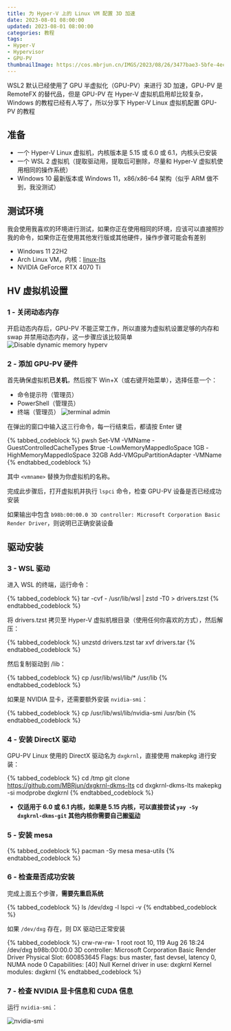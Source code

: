 ```yaml
---
title: 为 Hyper-V 上的 Linux VM 配置 3D 加速
date: 2023-08-01 08:00:00
updated: 2023-08-01 08:00:00
categories: 教程
tags:
- Hyper-V
- Hypervisor
- GPU-PV
thumbnailImage: https://cos.mbrjun.cn/IMGS/2023/08/26/3477bae3-5bfe-4ecf-a960-7dd8a96d51fa.webp
---
```

WSL2 默认已经使用了 GPU 半虚拟化（GPU-PV）来进行 3D 加速，GPU-PV 是 RemoteFX 的替代品，但是 GPU-PV 在 Hyper-V 虚拟机启用却比较复杂，Windows 的教程已经有人写了，所以分享下 Hyper-V Linux 虚拟机配置 GPU-PV 的教程  

<!-- more -->

## 准备
- 一个 Hyper-V Linux 虚拟机，内核版本是 5.15 或 6.0 或 6.1，内核头已安装
- 一个 WSL 2 虚拟机（提取驱动用，提取后可删除，尽量和 Hyper-V 虚拟机使用相同的操作系统）
- Windows 10 最新版本或 Windows 11，x86/x86-64 架构（似乎 ARM 做不到，我没测试）

## 测试环境
我会使用我喜欢的环境进行测试，如果你正在使用相同的环境，应该可以直接照抄我的命令，如果你正在使用其他发行版或其他硬件，操作步骤可能会有差别  
- Windows 11 22H2
- Arch Linux VM，内核：[linux-lts](https://archlinux.org/packages/core/x86_64/linux-lts/)
- NVIDIA GeForce RTX 4070 Ti

## HV 虚拟机设置
### 1 - 关闭动态内存
开启动态内存后，GPU-PV 不能正常工作，所以直接为虚拟机设置足够的内存和 swap 并禁用动态内存，这一步骤应该比较简单  
![Disable dynamic memory hyperv](https://cos.mbrjun.cn/IMGS/2023/08/26/db886f0e-130b-4ada-bba5-e296e17b66f0.png)

### 2 - 添加 GPU-PV 硬件
首先确保虚拟机**已关机**，然后按下 Win+X（或右键开始菜单），选择任意一个：  
- 命令提示符（管理员）
- PowerShell（管理员）
- 终端（管理员）
![terminal admin](https://cos.mbrjun.cn/IMGS/2023/08/26/810d8ea7-4b55-45d5-adae-cec8c84c70ed.png)

在弹出的窗口中输入这三行命令，每一行结束后，都请按 Enter 键

{% tabbed_codeblock %}
    <!-- tab pwsh -->
        pwsh
        Set-VM -VMName <vmname> -GuestControlledCacheTypes $true -LowMemoryMappedIoSpace 1GB -HighMemoryMappedIoSpace 32GB
        Add-VMGpuPartitionAdapter -VMName <vmname>
    <!-- endtab -->
{% endtabbed_codeblock %}

其中 ``<vmname>`` 替换为你虚拟机的名称。  

完成此步骤后，打开虚拟机并执行 ``lspci`` 命令，检查 GPU-PV 设备是否已经成功安装  

如果输出中包含 ``b98b:00:00.0 3D controller: Microsoft Corporation Basic Render Driver``，则说明已正确安装设备  

## 驱动安装
### 3 - WSL 驱动
进入 WSL 的终端，运行命令：  

{% tabbed_codeblock %}
    <!-- tab sh -->
        tar -cvf - /usr/lib/wsl | zstd -T0 > drivers.tzst
    <!-- endtab -->
{% endtabbed_codeblock %}

将 drivers.tzst 拷贝至 Hyper-V 虚拟机根目录（使用任何你喜欢的方式），然后解压：

{% tabbed_codeblock %}
    <!-- tab sh -->
        unzstd drivers.tzst
        tar xvf drivers.tar
    <!-- endtab -->
{% endtabbed_codeblock %}

然后复制驱动到 /lib：

{% tabbed_codeblock %}
    <!-- tab sh -->
        cp /usr/lib/wsl/lib/* /usr/lib
    <!-- endtab -->
{% endtabbed_codeblock %}

如果是 NVIDIA 显卡，还需要额外安装 ``nvidia-smi``：

{% tabbed_codeblock %}
    <!-- tab sh -->
        cp /usr/lib/wsl/lib/nvidia-smi /usr/bin
    <!-- endtab -->
{% endtabbed_codeblock %}

### 4 - 安装 DirectX 驱动
GPU-PV Linux 使用的 DirectX 驱动名为 ``dxgkrnl``，直接使用 makepkg 进行安装：

{% tabbed_codeblock %}
    <!-- tab sh -->
        cd /tmp
        git clone https://github.com/MBRjun/dxgkrnl-dkms-lts
        cd dxgkrnl-dkms-lts
        makepkg -si
        modprobe dxgkrnl
    <!-- endtab -->
{% endtabbed_codeblock %}

- **仅适用于 6.0 或 6.1 内核，如果是 5.15 内核，可以直接尝试 ``yay -Sy dxgkrnl-dkms-git`` 其他内核你需要自己搬[驱动](https://github.com/microsoft/WSL2-Linux-Kernel/)**  

### 5 - 安装 mesa ###
{% tabbed_codeblock %}
    <!-- tab sh -->
        pacman -Sy mesa mesa-utils
    <!-- endtab -->
{% endtabbed_codeblock %}

### 6 - 检查是否成功安装 ###
完成上面五个步骤，**需要先重启系统**  

{% tabbed_codeblock %}
    <!-- tab sh -->
        ls /dev/dxg -l
        lspci -v
    <!-- endtab -->
{% endtabbed_codeblock %}

如果 ``/dev/dxg`` 存在，则 DX 驱动已正常安装  

{% tabbed_codeblock %}
    <!-- tab txt -->
        crw-rw-rw- 1 root root 10, 119 Aug 26 18:24 /dev/dxg
        b98b:00:00.0 3D controller: Microsoft Corporation Basic Render Driver
        Physical Slot: 600853645
        Flags: bus master, fast devsel, latency 0, NUMA node 0
        Capabilities: [40] Null
        Kernel driver in use: dxgkrnl
        Kernel modules: dxgkrnl
    <!-- endtab -->
{% endtabbed_codeblock %}

### 7 - 检查 NVIDIA 显卡信息和 CUDA 信息
运行 ``nvidia-smi``：  

![nvidia-smi](https://cos.mbrjun.cn/IMGS/2023/08/26/e59844c1-dba9-43f3-8fa4-af42c07ae3dd.webp)
